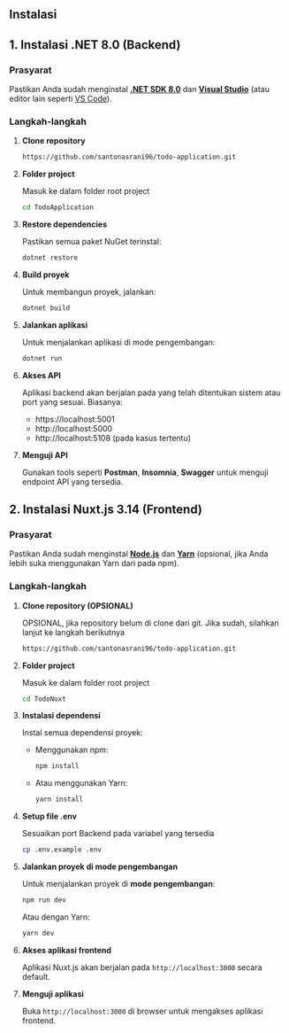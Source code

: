 ## Instalasi## 1.  Instalasi .NET 8.0 (Backend)### PrasyaratPastikan Anda sudah menginstal [**.NET SDK 8.0**](https://dotnet.microsoft.com/download/dotnet) dan [**Visual Studio**](https://visualstudio.microsoft.com/) (atau editor lain seperti [VS Code](https://code.visualstudio.com/)).### Langkah-langkah1. **Clone repository**    ```bash    https://github.com/santonasrani96/todo-application.git    ```2. **Folder project**    Masuk ke dalam folder root project    ```bash    cd TodoApplication    ```3. **Restore dependencies**    Pastikan semua paket NuGet terinstal:    ```bash    dotnet restore    ```4. **Build proyek**    Untuk membangun proyek, jalankan:    ```bash    dotnet build    ```5. **Jalankan aplikasi**    Untuk menjalankan aplikasi di mode pengembangan:    ```bash    dotnet run    ```6. **Akses API**    Aplikasi backend akan berjalan pada yang telah ditentukan sistem  atau port yang sesuai. Biasanya:	- https://localhost:5001	- http://localhost:5000	- http://localhost:5108 (pada kasus tertentu)7. **Menguji API**    Gunakan tools seperti **Postman**, **Insomnia**, **Swagger** untuk menguji endpoint API yang tersedia.## 2. Instalasi Nuxt.js 3.14 (Frontend)### PrasyaratPastikan Anda sudah menginstal [**Node.js**](https://nodejs.org/en/) dan [**Yarn**](https://yarnpkg.com/) (opsional, jika Anda lebih suka menggunakan Yarn dari pada npm).### Langkah-langkah1. **Clone repository (OPSIONAL)**    OPSIONAL, jika repository belum di clone dari git. Jika sudah, silahkan lanjut ke langkah berikutnya    ```bash    https://github.com/santonasrani96/todo-application.git    ```2. **Folder project**    Masuk ke dalam folder root project    ```bash    cd TodoNuxt    ```3. **Instalasi dependensi**    Instal semua dependensi proyek:    - Menggunakan npm:      ```bash      npm install      ```    - Atau menggunakan Yarn:      ```bash      yarn install      ```4.  **Setup file .env**     Sesuaikan port Backend pada variabel yang tersedia    ```bash    cp .env.example .env    ```5. **Jalankan proyek di mode pengembangan**    Untuk menjalankan proyek di **mode pengembangan**:    ```bash    npm run dev    ```    Atau dengan Yarn:    ```bash    yarn dev    ```6. **Akses aplikasi frontend**    Aplikasi Nuxt.js akan berjalan pada `http://localhost:3000` secara default.7. **Menguji aplikasi**    Buka `http://localhost:3000` di browser untuk mengakses aplikasi frontend.